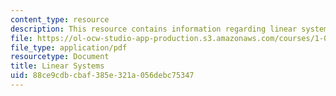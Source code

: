 ```yaml
---
content_type: resource
description: This resource contains information regarding linear systems.
file: https://ol-ocw-studio-app-production.s3.amazonaws.com/courses/1-00-introduction-to-computers-and-engineering-problem-solving-spring-2012/88ce9cdbcbaf385e321a056debc75347_MIT1_00S12_Lec_31.pdf
file_type: application/pdf
resourcetype: Document
title: Linear Systems
uid: 88ce9cdb-cbaf-385e-321a-056debc75347
---
```

